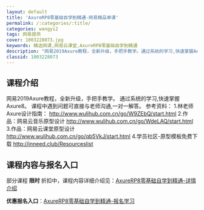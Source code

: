 ```yaml
---
layout: default
title: 'AxureRP8零基础自学到精通-网易精品单课'
permalink: /:categories/:title/
categories: wangyi2
tags: 网易提供
cover: 1003228073.jpg
keywords: 精选网课,网易云课堂,AxureRP8零基础自学到精通
description: "网易2019Axure教程，全新升级，手把手教学。通过系统的学习,快速掌握Axure8。课程中遇到问题可直接与老师沟通,一对一解答。参考资料：1.林老师Axure设计指南：http://ww"
classid: 1003228073
---
```


## 课程介绍

网易2019Axure教程，全新升级，手把手教学。
通过系统的学习,快速掌握Axure8。
课程中遇到问题可直接与老师沟通,一对一解答。
参考资料：
1.林老师Axure设计指南：
http://www.wulihub.com.cn/go/W9ZEbQ/start.html
2.作品：网易云音乐原型设计
http://www.wulihub.com.cn/go/WdeLAQ/start.html
3.作品：网易云课堂原型设计
http://www.wulihub.com.cn/go/qb5VkJ/start.html
4.学员社区-原型模板免费下载
http://inneed.club/Resourceslist

## 课程内容与报名入口

部分课程 **限时** 折扣中，课程内容详细介绍见：[AxureRP8零基础自学到精通-详情介绍](https://study.163.com/course/introduction/1003228073.htm?share=1&shareId=1025206652&utm_campaign=share&utm_medium=iphoneShare&utm_source=&utm_u=1025206652)

**优惠报名入口**：[AxureRP8零基础自学到精通-报名学习](https://study.163.com/course/introduction/1003228073.htm?share=1&shareId=1025206652&utm_campaign=share&utm_medium=iphoneShare&utm_source=&utm_u=1025206652)

